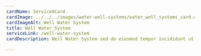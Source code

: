 ```yaml
---
cardName: Service8Card
cardImage: ../../../images/water-well-systems/water_well_systems_card.webp
cardImageAlt: Well Water System
title: Well Water System
serviceLink: /well-water-system
cardDescription: Well Water System sed do eiusmod tempor incididunt ut labore et dolore 

---
```

